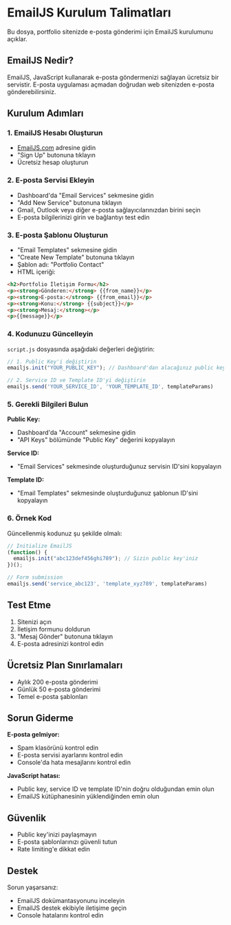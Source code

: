 # EmailJS Kurulum Talimatları

Bu dosya, portfolio sitenizde e-posta gönderimi için EmailJS kurulumunu açıklar.

## EmailJS Nedir?

EmailJS, JavaScript kullanarak e-posta göndermenizi sağlayan ücretsiz bir servistir. E-posta uygulaması açmadan doğrudan web sitenizden e-posta gönderebilirsiniz.

## Kurulum Adımları

### 1. EmailJS Hesabı Oluşturun
- [EmailJS.com](https://www.emailjs.com/) adresine gidin
- "Sign Up" butonuna tıklayın
- Ücretsiz hesap oluşturun

### 2. E-posta Servisi Ekleyin
- Dashboard'da "Email Services" sekmesine gidin
- "Add New Service" butonuna tıklayın
- Gmail, Outlook veya diğer e-posta sağlayıcılarınızdan birini seçin
- E-posta bilgilerinizi girin ve bağlantıyı test edin

### 3. E-posta Şablonu Oluşturun
- "Email Templates" sekmesine gidin
- "Create New Template" butonuna tıklayın
- Şablon adı: "Portfolio Contact"
- HTML içeriği:
```html
<h2>Portfolio İletişim Formu</h2>
<p><strong>Gönderen:</strong> {{from_name}}</p>
<p><strong>E-posta:</strong> {{from_email}}</p>
<p><strong>Konu:</strong> {{subject}}</p>
<p><strong>Mesaj:</strong></p>
<p>{{message}}</p>
```

### 4. Kodunuzu Güncelleyin

`script.js` dosyasında aşağıdaki değerleri değiştirin:

```javascript
// 1. Public Key'i değiştirin
emailjs.init("YOUR_PUBLIC_KEY"); // Dashboard'dan alacağınız public key

// 2. Service ID ve Template ID'yi değiştirin
emailjs.send('YOUR_SERVICE_ID', 'YOUR_TEMPLATE_ID', templateParams)
```

### 5. Gerekli Bilgileri Bulun

**Public Key:**
- Dashboard'da "Account" sekmesine gidin
- "API Keys" bölümünde "Public Key" değerini kopyalayın

**Service ID:**
- "Email Services" sekmesinde oluşturduğunuz servisin ID'sini kopyalayın

**Template ID:**
- "Email Templates" sekmesinde oluşturduğunuz şablonun ID'sini kopyalayın

### 6. Örnek Kod

Güncellenmiş kodunuz şu şekilde olmalı:

```javascript
// Initialize EmailJS
(function() {
  emailjs.init("abc123def456ghi789"); // Sizin public key'iniz
})();

// Form submission
emailjs.send('service_abc123', 'template_xyz789', templateParams)
```

## Test Etme

1. Sitenizi açın
2. İletişim formunu doldurun
3. "Mesaj Gönder" butonuna tıklayın
4. E-posta adresinizi kontrol edin

## Ücretsiz Plan Sınırlamaları

- Aylık 200 e-posta gönderimi
- Günlük 50 e-posta gönderimi
- Temel e-posta şablonları

## Sorun Giderme

**E-posta gelmiyor:**
- Spam klasörünü kontrol edin
- E-posta servisi ayarlarını kontrol edin
- Console'da hata mesajlarını kontrol edin

**JavaScript hatası:**
- Public key, service ID ve template ID'nin doğru olduğundan emin olun
- EmailJS kütüphanesinin yüklendiğinden emin olun

## Güvenlik

- Public key'inizi paylaşmayın
- E-posta şablonlarınızı güvenli tutun
- Rate limiting'e dikkat edin

## Destek

Sorun yaşarsanız:
- EmailJS dokümantasyonunu inceleyin
- EmailJS destek ekibiyle iletişime geçin
- Console hatalarını kontrol edin 